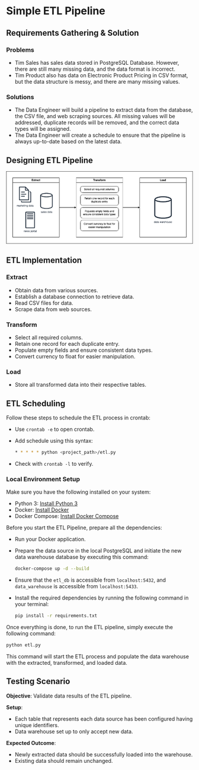 # Simple ETL Pipeline

## Requirements Gathering & Solution

### Problems

- Tim Sales has sales data stored in PostgreSQL Database. However, there are still many missing data, and the data format is incorrect.
- Tim Product also has data on Electronic Product Pricing in CSV format, but the data structure is messy, and there are many missing values.

### Solutions

- The Data Engineer will build a pipeline to extract data from the database, the CSV file, and web scraping sources. All missing values will be addressed, duplicate records will be removed, and the correct data types will be assigned.
- The Data Engineer will create a schedule to ensure that the pipeline is always up-to-date based on the latest data.

## Designing ETL Pipeline

![ETL Pipeline](etl-pipeline.png)

## ETL Implementation

### Extract

- Obtain data from various sources.
- Establish a database connection to retrieve data.
- Read CSV files for data.
- Scrape data from web sources.

### Transform

- Select all required columns.
- Retain one record for each duplicate entry.
- Populate empty fields and ensure consistent data types.
- Convert currency to float for easier manipulation.

### Load

- Store all transformed data into their respective tables.

## ETL Scheduling

Follow these steps to schedule the ETL process in crontab:

- Use `crontab -e` to open crontab.
- Add schedule using this syntax:

  ```sh
  * * * * * python <project_path>/etl.py
  ```

- Check with `crontab -l` to verify.

### Local Environment Setup

Make sure you have the following installed on your system:

- Python 3: [Install Python 3](https://realpython.com/installing-python/)
- Docker: [Install Docker](https://docs.docker.com/get-docker/)
- Docker Compose: [Install Docker Compose](https://docs.docker.com/compose/install/)

Before you start the ETL Pipeline, prepare all the dependencies:

- Run your Docker application.
- Prepare the data source in the local PostgreSQL and initiate the new data warehouse database by executing this command:

  ```sh
  docker-compose up -d --build
  ```

- Ensure that the `etl_db` is accessible from `localhost:5432`, and `data_warehouse` is accessible from `localhost:5433`.

- Install the required dependencies by running the following command in your terminal:

  ```sh
  pip install -r requirements.txt
  ```

Once everything is done, to run the ETL pipeline, simply execute the following command:

```sh
python etl.py
```

This command will start the ETL process and populate the data warehouse with the extracted, transformed, and loaded data.

## Testing Scenario

**Objective**: Validate data results of the ETL pipeline.

**Setup**:

- Each table that represents each data source has been configured having unique identifiers.
- Data warehouse set up to only accept new data.

**Expected Outcome**:

- Newly extracted data should be successfully loaded into the warehouse.
- Existing data should remain unchanged.

